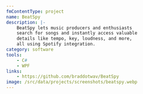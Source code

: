 ```yaml
---
fmContentType: project
name: BeatSpy
description: |-
    BeatSpy lets music producers and enthusiasts 
    search for songs and instantly access valuable 
    details like tempo, key, loudness, and more, 
    all using Spotify integration.
category: software
tools:
    - C#
    - WPF
links:
    - https://github.com/braddotwav/BeatSpy
image: /src/data/projects/screenshots/beatspy.webp
---
```

